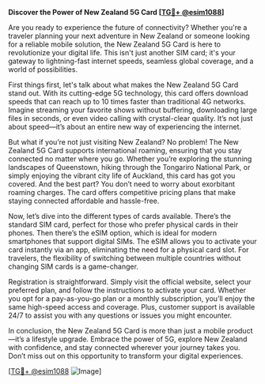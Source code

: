 **Discover the Power of New Zealand 5G Card [[TG💪+ @esim1088](https://t.me/s/esim1088)]**

Are you ready to experience the future of connectivity? Whether you're a traveler planning your next adventure in New Zealand or someone looking for a reliable mobile solution, the New Zealand 5G Card is here to revolutionize your digital life. This isn't just another SIM card; it's your gateway to lightning-fast internet speeds, seamless global coverage, and a world of possibilities.

First things first, let's talk about what makes the New Zealand 5G Card stand out. With its cutting-edge 5G technology, this card offers download speeds that can reach up to 10 times faster than traditional 4G networks. Imagine streaming your favorite shows without buffering, downloading large files in seconds, or even video calling with crystal-clear quality. It’s not just about speed—it’s about an entire new way of experiencing the internet.

But what if you’re not just visiting New Zealand? No problem! The New Zealand 5G Card supports international roaming, ensuring that you stay connected no matter where you go. Whether you’re exploring the stunning landscapes of Queenstown, hiking through the Tongariro National Park, or simply enjoying the vibrant city life of Auckland, this card has got you covered. And the best part? You don’t need to worry about exorbitant roaming charges. The card offers competitive pricing plans that make staying connected affordable and hassle-free.

Now, let’s dive into the different types of cards available. There’s the standard SIM card, perfect for those who prefer physical cards in their phones. Then there’s the eSIM option, which is ideal for modern smartphones that support digital SIMs. The eSIM allows you to activate your card instantly via an app, eliminating the need for a physical card slot. For travelers, the flexibility of switching between multiple countries without changing SIM cards is a game-changer.

Registration is straightforward. Simply visit the official website, select your preferred plan, and follow the instructions to activate your card. Whether you opt for a pay-as-you-go plan or a monthly subscription, you’ll enjoy the same high-speed access and coverage. Plus, customer support is available 24/7 to assist you with any questions or issues you might encounter.

In conclusion, the New Zealand 5G Card is more than just a mobile product—it’s a lifestyle upgrade. Embrace the power of 5G, explore New Zealand with confidence, and stay connected wherever your journey takes you. Don’t miss out on this opportunity to transform your digital experiences. 

[[TG💪+ @esim1088](https://t.me/s/esim1088) ![Image](https://i.postimg.cc/Y0z9fWf4/image.png)]